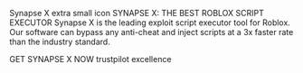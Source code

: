 Synapse X extra small icon
SYNAPSE X: THE BEST ROBLOX SCRIPT EXECUTOR
Synapse X is the leading exploit script executor tool for Roblox. Our software can bypass any anti-cheat and inject scripts at a 3x faster rate than the industry standard.

 GET SYNAPSE X NOW
trustpilot excellence

